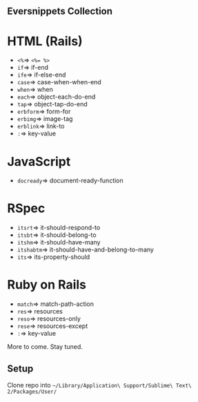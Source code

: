 ## Eversnippets Collection

# HTML (Rails)
* `<%`=>      `<%= %>`
* `if`=>      if-end  
* `ife`=>     if-else-end
* `case`=>    case-when-when-end
* `when`=>    when
* `each`=>    object-each-do-end
* `tap`=>     object-tap-do-end
* `erbform`=> form-for
* `erbimg`=>  image-tag
* `erblink`=> link-to
* `:`=>       key-value

# JavaScript
* `docready`=> document-ready-function

# RSpec
* `itsrt`=> it-should-respond-to
* `itsbt`=> it-should-belong-to
* `itshm`=> it-should-have-many
* `itshabtm`=> it-should-have-and-belong-to-many
* `its`=> its-property-should

# Ruby on Rails
* `match`=> match-path-action
* `res`=> resources
* `reso`=> resources-only
* `rese`=> resources-except
* `:`=> key-value

More to come. Stay tuned.

## Setup

Clone repo into
`~/Library/Application\ Support/Sublime\ Text\ 2/Packages/User/`